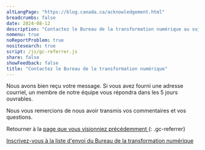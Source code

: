```yaml
---
altLangPage: "https://blog.canada.ca/acknowledgement.html"
breadcrumbs: false
date: 2024-08-12
description: "Contactez le Bureau de la transformation numérique au sujet du système de conception Canada.ca."
nomenu: true
noReportProblem: true
nositesearch: true
script: /js/gc-referrer.js
share: false
showFeedback: false
title: "Contactez le Bureau de la transformation numérique"
---
```

Nous avons bien reçu votre message. Si vous avez fourni une adresse courriel, un membre de notre équipe vous répondra dans les 5 jours ouvrables.

Nous vous remercions de nous avoir transmis vos commentaires et vos questions.

Retourner à la [ page que vous visionniez précédemment ]( / ){: .gc-referrer}

[Inscrivez-vous à la liste d'envoi du Bureau de la transformation numérique](/inscrire.html)